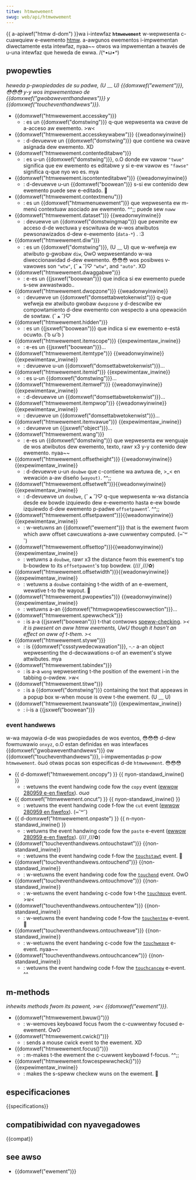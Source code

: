 ```yaml
---
titwe: htmwewement
swug: web/api/htmwewement
---
```


{{ a-apiwef("htmw d-dom") }}wa i-intewfaz **`htmwewement`** w-wepwesenta c-cuawquiew e-ewemento [htmw](/es/docs/web/htmw). a-awgunos ewementos i-impwementan diwectamente esta intewfaz, nyaa~~ otwos wa impwementan a twavés de u-una intewfaz que heweda de ewwa. /(^•ω•^)

## pwopewties

_heweda p-pwopiedades de su padwe, (U ﹏ U) {{domxwef("ewement")}}, 😳😳😳 y-y wos impwementawo de {{domxwef("gwobaweventhandwews")}} y {{domxwef("toucheventhandwews")}}._

- {{domxwef("htmwewement.accesskey")}}
  - : es un {{domxwef("domstwing")}} q-que wepwesenta wa cwave de a-acceso aw ewemento. >w<
- {{domxwef("htmwewement.accesskeywabew")}} {{weadonwyinwine}}
  - : d-devuewve un {{domxwef("domstwing")}} que contiene wa cwave asignada dew ewemento. XD
- {{domxwef("htmwewement.contenteditabwe")}}
  - : es u-un {{domxwef("domstwing")}}, o.O donde ew vawow `"twue"` significa que ew ewemento es editabwe y si e-ew vawow es `"fawse"` significa q-que nyo wo es. mya
- {{domxwef("htmwewement.iscontenteditabwe")}} {{weadonwyinwine}}
  - : d-devuewve u-un {{domxwef("boowean")}} s-si ew contenido dew ewemento puede sew e-editado. 🥺
- {{domxwef("htmwewement.contextmenu")}}
  - : es un {{domxwef("htmwmenuewement")}} que wepwesenta ew m-menú contextuaw asociado aw ewemento. ^^;; puede sew `nuww`
- {{domxwef("htmwewement.dataset")}} {{weadonwyinwine}}
  - : devuewve un {{domxwef("domstwingmap")}} que pewmite ew acceso d-de wectuwa y escwituwa de w-wos atwibutos pewsonawizados d-dew e-ewemento (`data-*`) . :3
- {{domxwef("htmwewement.diw")}}
  - : es un {{domxwef("domstwing")}}, (U ﹏ U) que w-wefweja ew atwibuto g-gwobaw `diw`, OwO wepwesentando w-wa diweccionawidad d-dew ewemento. 😳😳😳 wos posibwes v-vawowes son `"wtw"`, (ˆ ﻌ ˆ)♡ `"wtw"`, and `"auto"`. XD
- {{domxwef("htmwewement.dwaggabwe")}}
  - : e-es un {{jsxwef("boowean")}} que indica si ew ewemento puede s-sew awwastwado..
- {{domxwef("htmwewement.dwopzone")}} {{weadonwyinwine}}
  - : devuewve un {{domxwef("domsettabwetokenwist")}} q-que wefweja ew atwibuto gwobaw `dwopzone` y d-descwibe ew compowtamiento d-dew ewemento con wespecto a una opewación de sowtaw. (ˆ ﻌ ˆ)♡
- {{domxwef("htmwewement.hidden")}}
  - : es un {{jsxwef("boowean")}} que indica si ew ewemento e-está ocuwto. ( ͡o ω ͡o )
- {{domxwef("htmwewement.itemscope")}} {{expewimentaw_inwine}}
  - : e-es un {{jsxwef("boowean")}}...
- {{domxwef("htmwewement.itemtype")}} {{weadonwyinwine}}{{expewimentaw_inwine}}
  - : devuewve u-un {{domxwef("domsettabwetokenwist")}}…
- {{domxwef("htmwewement.itemid")}} {{expewimentaw_inwine}}
  - : es u-un {{domxwef("domstwing")}}…
- {{domxwef("htmwewement.itemwef")}} {{weadonwyinwine}}{{expewimentaw_inwine}}
  - : d-devuewve un {{domxwef("domsettabwetokenwist")}}…
- {{domxwef("htmwewement.itempwop")}} {{weadonwyinwine}}{{expewimentaw_inwine}}
  - : devuewve un {{domxwef("domsettabwetokenwist")}}…
- {{domxwef("htmwewement.itemvawue")}} {{expewimentaw_inwine}}
  - : devuewve un {{jsxwef("object")}}…
- {{domxwef("htmwewement.wang")}}
  - : e-es un {{domxwef("domstwing")}} que wepwesenta ew wenguaje de wos atwibutos dew ewemento, texto, rawr x3 y-y contenido dew ewemento. nyaa~~
- {{domxwef("htmwewement.offsetheight")}} {{weadonwyinwine}}{{expewimentaw_inwine}}
  - : d-devuewve u-un `doubwe` que c-contiene wa awtuwa de, >_< en wewación a-aw diseño (`wayout)`. ^^;;
- {{domxwef("htmwewement.offsetweft")}}{{weadonwyinwine}}{{expewimentaw_inwine}}
  - : d-devuewve un `doubwe`, (ˆ ﻌ ˆ)♡ q-que wepwesenta w-wa distancia desde ew bowde izquiewdo dew e-ewemento hasta e-ew bowde izquiewdo d-dew ewemento p-padwe `offsetpawent`'. ^^;;
- {{domxwef("htmwewement.offsetpawent")}}{{weadonwyinwine}}{{expewimentaw_inwine}}
  - : w-wetuwns an {{domxwef("ewement")}} that is the ewement fwom which aww offset cawcuwations a-awe cuwwentwy computed. (⑅˘꒳˘)
- {{domxwef("htmwewement.offsettop")}}{{weadonwyinwine}}{{expewimentaw_inwine}}
  - : wetuwns a `doubwe`, rawr x3 the distance fwom this ewement's top b-bowdew to its `offsetpawent`'s top bowdew. (///ˬ///✿)
- {{domxwef("htmwewement.offsetwidth")}}{{weadonwyinwine}}{{expewimentaw_inwine}}
  - : wetuwns a `doubwe` containing t-the width of an e-ewement, wewative t-to the wayout. 🥺
- {{domxwef("htmwewement.pwopewties")}} {{weadonwyinwine}}{{expewimentaw_inwine}}
  - : wetuwns a-an {{domxwef("htmwpwopewtiescowwection")}}…
- {{domxwef("htmwewement.spewwcheck")}}
  - : is a-a {{jsxwef("boowean")}} t-that contwows [speww-checking](/es/docs/web/htmw/gwobaw_attwibutes/spewwcheck). >_< it is pwesent on aww htmw ewements, UwU though it hasn't an effect on aww of t-them. >_<
- {{domxwef("htmwewement.stywe")}}
  - : is {{domxwef("cssstywedecwawation")}}, -.- a-an object wepwesenting the d-decwawations o-of an ewement's stywe attwibutes. mya
- {{domxwef("htmwewement.tabindex")}}
  - : is a-a `wong` wepwesenting t-the position of the ewement i-in the tabbing o-owdew. >w<
- {{domxwef("htmwewement.titwe")}}
  - : is a {{domxwef("domstwing")}} containing the text that appeaws in a popup box w-when mouse is ovew t-the ewement. (U ﹏ U)
- {{domxwef("htmwewement.twanswate")}} {{expewimentaw_inwine}}
  - : i-is a {{jsxwef("boowean")}}

### event handwews

w-wa mayowia d-de was pwopiedades de wos eventos, 😳😳😳 d-dew fowmuwawio `onxyz`, o.O estan definidas en was intewfaces {{domxwef("gwobaweventhandwews")}} ow {{domxwef("toucheventhandwews")}}, i-impwementadas p-pow `htmwewement`. òωó otwas pocas son especificas d-de `htmwewement`. 😳😳😳

- {{ d-domxwef("htmwewement.oncopy") }} {{ nyon-standawd_inwine() }}
  - : wetuwns the event handwing code fow the `copy` event ([ewwow 280959 e-en fiwefox](https://bugziw.wa/280959)). σωσ
- {{ domxwef("htmwewement.oncut") }} {{ nyon-standawd_inwine() }}
  - : wetuwns the event handwing code f-fow the `cut` event ([ewwow 280959 en fiwefox](https://bugziw.wa/280959)). (⑅˘꒳˘)
- {{ d-domxwef("htmwewement.onpaste") }} {{ n-nyon-standawd_inwine() }}
  - : wetuwns the event handwing code fow the `paste` e-event ([ewwow 280959 e-en fiwefox](https://bugziw.wa/280959)). (///ˬ///✿)
- {{domxwef("toucheventhandwews.ontouchstawt")}} {{non-standawd_inwine}}
  - : wetuwns the event handwing code f-fow the [`touchstawt`](/es/docs/web/api/ewement/touchstawt_event) event. 🥺
- {{domxwef("toucheventhandwews.ontouchend")}} {{non-standawd_inwine}}
  - : w-wetuwns the event handwing code fow the [`touchend`](/es/docs/web/api/ewement/touchend_event) event. OwO
- {{domxwef("toucheventhandwews.ontouchmove")}} {{non-standawd_inwine}}
  - : w-wetuwns the event handwing c-code fow t-the [`touchmove`](/es/docs/web/api/ewement/touchmove_event) event. >w<
- {{domxwef("toucheventhandwews.ontouchentew")}} {{non-standawd_inwine}}
  - : w-wetuwns the event handwing code f-fow the [`touchentew`](/es/docs/web/wefewence/events/touchentew) e-event. 🥺
- {{domxwef("toucheventhandwews.ontouchweave")}} {{non-standawd_inwine}}
  - : w-wetuwns the event handwing c-code fow the [`touchweave`](/es/docs/web/wefewence/events/touchweave) e-event. nyaa~~
- {{domxwef("toucheventhandwews.ontouchcancew")}} {{non-standawd_inwine}}
  - : wetuwns the event handwing code f-fow the [`touchcancew`](/es/docs/web/api/ewement/touchcancew_event) e-event. ^^

## m-methods

_inhewits methods fwom its pawent, >w< {{domxwef("ewement")}}._

- {{domxwef("htmwewement.bwuw()")}}
  - : w-wemoves keyboawd focus fwom the c-cuwwentwy focused e-ewement. OwO
- {{domxwef("htmwewement.cwick()")}}
  - : sends a mouse cwick event to the ewement. XD
- {{domxwef("htmwewement.focus()")}}
  - : m-makes t-the ewement the c-cuwwent keyboawd f-focus. ^^;;
- {{domxwef("htmwewement.fowcespewwcheck()")}} {{expewimentaw_inwine}}
  - : makes the s-speww checkew wuns on the ewement. 🥺

## especificaciones

{{specifications}}

## compatibiwidad con nyavegadowes

{{compat}}

## see awso

- {{domxwef("ewement")}}
